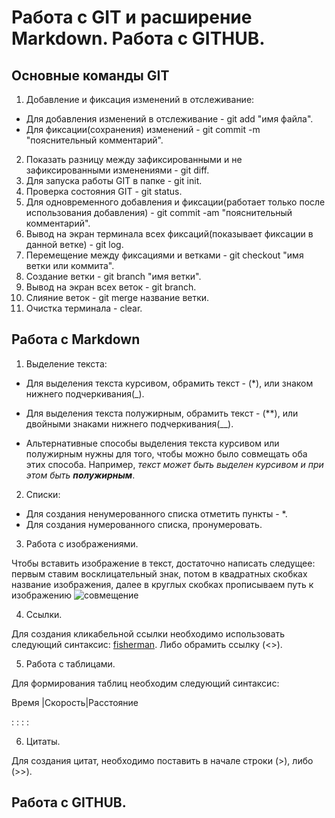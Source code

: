 # Работа с GIT и расширение Markdown. Работа с GITHUB.

## Основные команды GIT

1. Добавление и фиксация изменений в отслеживание:
* Для добавления изменений в отслеживание - git add "имя файла".
* Для фиксации(сохранения) изменений - git commit -m "пояснительный комментарий".
2. Показать разницу между зафиксированными и не зафиксированными изменениями - git diff.
3. Для запуска работы GIT в папке - git init.
4. Проверка состояния GIT - git status.
5. Для одновременного добавления и фиксации(работает только после использования добавления) - git commit -am "пояснительный комментарий".
6. Вывод на экран терминала всех фиксаций(показывает фиксации в данной ветке) - git log.
7. Перемещение между фиксациями и ветками - git checkout "имя ветки или коммита".
8. Создание ветки - git branch "имя ветки".
9. Вывод на экран всех веток - git branch.
10. Слияние веток - git merge название ветки.
11. Очистка терминала - clear.

## Работа с Markdown

1. Выделение текста:
* Для выделения текста курсивом, обрамить текст - (*), или знаком нижнего подчеркивания(_).
* Для выделения текста полужирным, обрамить текст - (**), или двойными знаками нижнего подчеркивания(__).

* Альтернативные способы выделения текста курсивом или полужирным нужны для того, чтобы можно было совмещать оба этих способа. Например, _текст может быть выделен курсивом и при этом быть **полужирным**_.

2. Списки:
* Для создания ненумерованного списка отметить пункты - *.
* Для создания нумерованного списка, пронумеровать.
3. Работа с изображениями.

Чтобы вставить изображение в текст, достаточно написать следущее: первым ставим восклицательный знак, потом в квадратных скобках название изображения, далее в круглых скобках прописываем путь к изображению ![совмещение](16197318-fisherman.jpg)

4. Ссылки.

Для создания кликабельной ссылки необходимо использовать следующий синтаксис:
[fisherman](16197318-fisherman.jpg). Либо обрамить ссылку (<>).

5. Работа с таблицами.

Для формирования таблиц необходим следующий синтаксис:

Время |Скорость|Расстояние

:     :        :          :

6. Цитаты.

Для создания цитат, необходимо поставить в начале строки (>), либо (>>).

## Работа с GITHUB.

